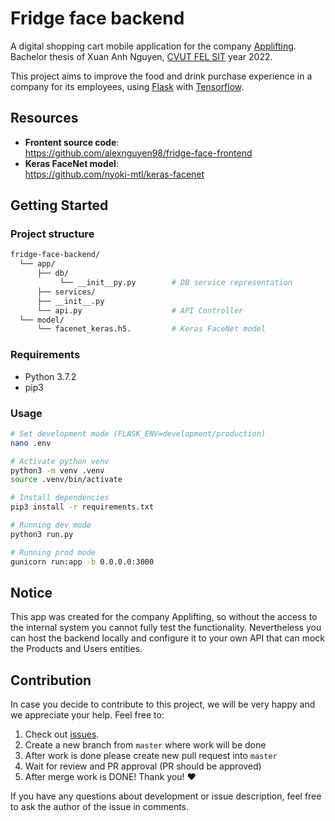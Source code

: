 # Fridge face backend

A digital shopping cart mobile application for the company [Applifting](https://www.applifting.cz/). </br>
Bachelor thesis of Xuan Anh Nguyen, [CVUT FEL SIT](https://sit.fel.cvut.cz/) year 2022. <br/>

This project aims to improve the food and drink purchase experience in a company for its employees, using [Flask](https://flask.palletsprojects.com/en/2.1.x/) with [Tensorflow](https://www.tensorflow.org/).

## Resources

- **Frontent source code**: <br/>
  https://github.com/alexnguyen98/fridge-face-frontend
- **Keras FaceNet model**: <br/>
  https://github.com/nyoki-mtl/keras-facenet

## Getting Started

### Project structure

```sh
fridge-face-backend/
  └── app/
      ├── db/
           └── __init__py.py        # DB service representation
      ├── services/
      ├── __init__.py
      └── api.py                    # API Controller
  └── model/
      └── facenet_keras.h5.         # Keras FaceNet model
```

### Requirements

- Python 3.7.2
- pip3

### Usage

```bash
# Set development mode (FLASK_ENV=development/production)
nano .env

# Activate python venv
python3 -m venv .venv
source .venv/bin/activate

# Install dependencies
pip3 install -r requirements.txt

# Running dev mode
python3 run.py

# Running prod mode
gunicorn run:app -b 0.0.0.0:3000
```

## Notice

This app was created for the company Applifting, so without the access to the internal system you cannot fully test the functionality. Nevertheless you can host the backend locally and configure it to your own API that can mock the Products and Users entities.

## Contribution

In case you decide to contribute to this project, we will be very happy and we appreciate your help. Feel free to:

1. Check out [issues](https://github.com/alexnguyen98/fridge-face-backend/issues).
2. Create a new branch from `master` where work will be done
3. After work is done please create new pull request into `master`
4. Wait for review and PR approval (PR should be approved)
5. After merge work is DONE! Thank you! :heart:

If you have any questions about development or issue description, feel free to ask the author of the issue in comments.
